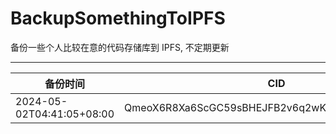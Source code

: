 # BackupSomethingToIPFS
备份一些个人比较在意的代码存储库到 IPFS, 不定期更新

---

| 备份时间                  | CID                                            |
| ------------------------- | ---------------------------------------------- |
| 2024-05-02T04:41:05+08:00 | QmeoX6R8Xa6ScGC59sBHEJFB2v6q2wKCq2AGm6AxwxQnXG |
